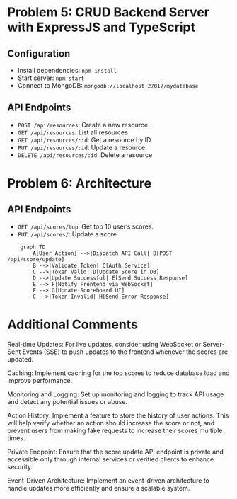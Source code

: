 # Problem 5: CRUD Backend Server with ExpressJS and TypeScript

## Configuration

* Install dependencies: `npm install`
* Start server: `npm start`
* Connect to MongoDB: `mongodb://localhost:27017/mydatabase`

## API Endpoints

* `POST /api/resources`: Create a new resource
* `GET /api/resources`: List all resources
* `GET /api/resources/:id`: Get a resource by ID
* `PUT /api/resources/:id`: Update a resource
* `DELETE /api/resources/:id`: Delete a resource

# Problem 6: Architecture

## API Endpoints

* `GET /api/scores/top`: Get top 10 user’s scores.
* `PUT /api/scores/`: Update a score
```mermaid
    graph TD
        A[User Action] -->|Dispatch API Call| B[POST /api/score/update]
        B -->|Validate Token| C[Auth Service]
        C -->|Token Valid| D[Update Score in DB]
        D -->|Update Successful| E[Send Success Response]
        E --> F[Notify Frontend via WebSocket]
        F --> G[Update Scoreboard UI]
        C -->|Token Invalid| H[Send Error Response]
```
# Additional Comments

Real-time Updates: For live updates, consider using WebSocket or Server-Sent Events (SSE) to push updates to the frontend whenever the scores are updated.

Caching: Implement caching for the top scores to reduce database load and improve performance.

Monitoring and Logging: Set up monitoring and logging to track API usage and detect any potential issues or abuse.

Action History: Implement a feature to store the history of user actions. This will help verify whether an action should increase the score or not, and prevent users from making fake requests to increase their scores multiple times.

Private Endpoint: Ensure that the score update API endpoint is private and accessible only through internal services or verified clients to enhance security.

Event-Driven Architecture: Implement an event-driven architecture to handle updates more efficiently and ensure a scalable system.

